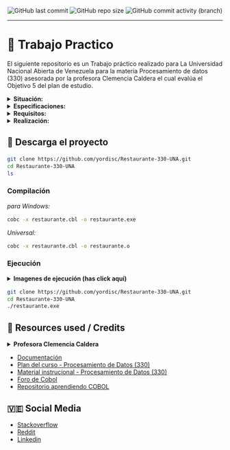 <p align="center">
 
[//]: <> (site para ícones: https://shields.io/ )
 
<img alt="GitHub last commit" src="https://img.shields.io/github/last-commit/yordisc/Restaurante-330-UNA">
<img alt="GitHub repo size" src="https://img.shields.io/github/repo-size/yordisc/Restaurante-330-UNA">
<img alt="GitHub commit activity (branch)" src="https://img.shields.io/github/commit-activity/y/yordisc/Restaurante-330-UNA">

<hr>

# :blue_book: Trabajo Practico

El siguiente repositorio es un Trabajo práctico realizado para La Universidad Nacional Abierta de Venezuela para la materia Procesamiento de datos (330) asesorada por la profesora Clemencia Caldera el cual evalúa el Objetivo 5 del plan de estudio.

<details>
<summary><b>Situación:</b></summary>

Un nuevo restaurante está a punto de ser inaugurado. En este momento se le está dando los últimos toques para su apertura. El gerente a cargo del proyecto, se ha planteado la necesidad de un sistema automatizado, para llevar el servicio de pedido del cliente dentro del local.

Para satisfacer los requerimientos propuestos por el gerente, el software debe contar con las siguientes especificaciones:
</details>

<details>
<summary><b>Especificaciones:</b></summary>

### Carta del restaurante:

Datos correspondientes a los diferentes tipos de platillos:

- Código
- Desayunos
- Entradas
- Ensaladas
- Contornos
- Carnes
- Pescados y Mariscos
- Bebidas

### Platillos por tipos:

Datos sobre cada plato por tipo
---
- Código del platillo
- Descripción del platillo

### Meseros: Datos sobre los meseros que atienden.

- Nombre y Apellido
- Cédula

### Mesas numeradas: Datos sobre las mesas

- No. Mesa
- Mesero Asignado
- Cantidad de Mesas

### Pedidos: Datos de los pedidos realizados durante el día.

- Nº de pedido pre impreso en talonario
- Nº de mesa
- Nº de cédula del mesero
- Descripción del pedido
- Cantidad
- Precio Unitario
- Tipo de pago
- Importe
- Propina
- Enviado (s/n)

### El programa debe permitir realizar lo siguiente:
Registro y modificación de datos de:
---
- Meseros
- Pedidos
- Platillos
- Mesas

### Las siguientes consultas:

- Platillos disponibles
- Pedidos realizados por fecha
- Meseros con pedidos por Nº de Pedido
- Meseros ausentes

## ESPECIFICACIONES GENERALES PARA LA IMPLEMENTACIÓN:

El programa a realizar debe presentar un Menú con las opciones descritas a continuación.

### 1) Carta del restaurante: 
Esta opción permite ingresar o modificar los datos de los tipos de platillos que se encuentran en la carta. La clave es el código asignado por tipo.

### 2) Platillos por tipos:

Esta opción permite ingresar o modificar los datos de los diferentes platillos que conforman los tipos. La clave de acceso de cada platillo es el código asignado.

### 3) Registro de Meseros:

Esta opción permite ingresar o modificar los datos de los meseros. La clave de acceso será la cédula de cada mesero.

### 4) Registro de Mesas numeradas:

Esta opción permite ingresar o modificar los datos de las mesas que conforman el comedor. Su clave será el Nº de mesa.

### 5) Registro de Pedidos:

Esta opción permite ingresar, modificar o eliminar un pedido. Su clave será el No. de pedido.

### Consultas: El programa permitirá realizar las siguientes consultas:

- Platillos por tipos.
- Meseros ausentes o retirados por fecha
- Mesas atendidas por mesero y fecha
- Pedidos enviados y/o anulados por fecha
- Importe por pedidos y total por fecha

## Para la implementación se deberán diseñar los archivos para almacenar los datos de:

- CARTA DEL RESTAURANTE
- PLATILLOS POR TIPOS
- MESEROS
- MESAS
- PEDIDOS

</details>

<details>
<summary><b>Requisitos:</b></summary>

El programa deberá controlar la integridad de los datos, realizando validaciones como:

- No permitirá registrar el mismo pedido por dos meseros
diferentes.
- No permitirá que una mesa sea atendida por un mesero diferente al asignado. Sin embargo, en caso de su ausencia deberá la gerencia tener la opción de reasignar la mesa. (Validación especial).

De acuerdo a las especificaciones dadas:

- Aplicar los conocimientos sobre la organización de archivos.
- Elaborar un programa en COBOL que satisfaga los requerimientos planteados.
- Entregar informe que contenga lo siguiente:
* Algoritmo del programa en pseudolenguaje Listado documentado del programa (FUENTE): en el encabezado de cada procedimiento, función o sección debe incluir un breve comentario del proceso que se realiza.
* Definición de las estructuras de datos utilizadas.
* Listado de los reportes (código fuente y salida de cada reporte).
</details>

<details>
<summary><b>Realización:</b></summary>

### Planteamiento
Dadas la situación, se planeó la realización del proyecto estructurando en SQL en un principio pero se consideró la realización usando archivos CSV considerando que un establecimiento de restaurante necesita mantener un registro más cómodo y que fuera de más fácil uso, dado que TXT puede ser fácilmente manipulado por cualquier sistema de procesamiento de texto se eligió esta opción, siendo más realista y si se llega a precisar, se puede migrar a SQL dependiendo la necesidad del establecimiento.

### Entorno
Se realizó el programa en un entorno linux Fedora 37 usando de compilador GNUCobol versión 3.

  ![entorno](https://raw.githubusercontent.com/yordisc/Restaurante-330-UNA/main/imagenes/entorno.png)

### Creación
Se crearon 5 archivos TXT para poder guardar la información de la misma, todos estos fueron pensados para ser usados para CRUD y para ser trabajados en cualquier medio posible si fuese necesario:

* _carta.txt_: guarda los datos del menú.
* _platillos.csv_: guarda la lista tipos de platillos(lista).
* _meseros.txt_: guarda los datos de los meseros.
* _mesas.txt_: guarda los datos de mas mesas a usar.
* _pedidos.txt_: guarda los pedidos realizados.

Para el programa se creo el archivo __restaurante.cbl__ el cual tiene las definiciones y lógica para hacer funcional el programa.

Este contiene las rutinas necesarias, las cuales cuentan con multiples sub-rutinas necesarias para completar el sistema programado.
</details>

## :triangular_flag_on_post: Descarga el proyecto
```bash
git clone https://github.com/yordisc/Restaurante-330-UNA.git
cd Restaurante-330-UNA
ls
```

### Compilación
_para Windows:_
```bash
cobc -x restaurante.cbl -o restaurante.exe
```

_Universal:_
```bash
cobc -x restaurante.cbl -o restaurante.o
```

### Ejecución

<details>
  <summary><b>Imagenes de ejecución (has click aqui)</b></summary>
  
  ![01](https://raw.githubusercontent.com/yordisc/Restaurante-330-UNA/main/imagenes/01.png)
  
  ![02](https://raw.githubusercontent.com/yordisc/Restaurante-330-UNA/main/imagenes/02.png)
  
  ![03](https://raw.githubusercontent.com/yordisc/Restaurante-330-UNA/main/imagenes/03.png)
  
  ![04](https://raw.githubusercontent.com/yordisc/Restaurante-330-UNA/main/imagenes/04.png)
  
  ![05](https://raw.githubusercontent.com/yordisc/Restaurante-330-UNA/main/imagenes/05.png)
  
  ![06](https://raw.githubusercontent.com/yordisc/Restaurante-330-UNA/main/imagenes/06.png)
  
  ![07](https://raw.githubusercontent.com/yordisc/Restaurante-330-UNA/main/imagenes/07.png)
  
  ![08](https://raw.githubusercontent.com/yordisc/Restaurante-330-UNA/main/imagenes/08.png)
  
</details>


```bash
git clone https://github.com/yordisc/Restaurante-330-UNA.git
cd Restaurante-330-UNA
./restaurante.exe
```

## :100: Resources used / Credits 

<details>
  <summary><b>Profesora Clemencia Caldera</b></summary>
  
  * [Correo](mailto:clemenciacaldera@gmail.com)
  * [Web - Clemencia Caldera](https://asesoria-unidad-de-computacion.blogspot.com/)
  
  ![clc](https://raw.githubusercontent.com/yordisc/Restaurante-330-UNA/main/imagenes/clc.png)
</details>

* [Documentación](https://devdocs.io/gnu_cobol/)
* [Plan del curso - Procesamiento de Datos (330)](https://drive.google.com/file/d/1OO0qHJNdiKzNCs7qwBzIwBOGP2s_emLJ/view?usp=sharing)
* [Material instrucional - Procesamiento de Datos (330)](https://drive.google.com/file/d/1CQYs_G7ihq21iYfH8th7Z5KnG_EBsCjD/view?usp=share_link)
* [Foro de Cobol](cobolforo.es/)
* [Repositorio aprendiendo COBOL](https://github.com/HiroNakamura/aprendiendo-cobol/tree/master/temario)

## :venezuela: Social Media 
* [Stackoverflow](https://stackoverflow.com/users/19875787/yordisc)
* [Reddit](https://www.reddit.com/user/yordiscujar)
* [Linkedin](https://www.linkedin.com/in/yordiscujar/)
